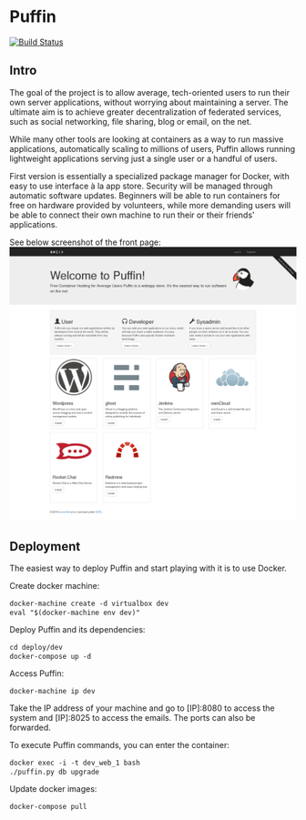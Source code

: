 # Puffin
[![Build Status](https://travis-ci.org/loomchild/puffin.svg?branch=master)](https://travis-ci.org/loomchild/puffin)

## Intro

The goal of the project is to allow average, tech-oriented users to run their own server applications, without worrying about maintaining a server. The ultimate aim is to achieve greater decentralization of federated services, such as social networking, file sharing, blog or email, on the net.

While many other tools are looking at containers as a way to run massive applications, automatically scaling to millions of users, Puffin allows running lightweight applications serving just a single user or a handful of users.

First version is essentially a specialized package manager for Docker, with easy to use interface à la app store. Security will be managed through automatic software updates. Beginners will be able to run containers for free on hardware provided by volunteers, while more demanding users will be able to connect their own machine to run their or their friends' applications.

See below screenshot of the front page:
![Puffin Front Page](/doc/screenshot.png?raw=true)

## Deployment
The easiest way to deploy Puffin and start playing with it is to use Docker.

Create docker machine:

	docker-machine create -d virtualbox dev
	eval "$(docker-machine env dev)"

Deploy Puffin and its dependencies:

    cd deploy/dev
	docker-compose up -d

Access Puffin:

	docker-machine ip dev

Take the IP address of your machine and go to [IP]:8080 to access the system and [IP]:8025 to access the emails.
The ports can also be forwarded.

To execute Puffin commands, you can enter the container:

	docker exec -i -t dev_web_1 bash
	./puffin.py db upgrade

Update docker images:

	docker-compose pull
